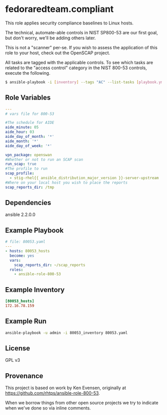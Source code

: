 fedoraredteam.compliant
=======================

This role applies security compliance baselines to Linux hosts.

The technical, automate-able controls in NIST SP800-53 are our first goal, but don't worry, we'll be adding others later.

This is not a "scanner" per-se.  If you wish to assess the application of this role to your host, check out the OpenSCAP project.

All tasks are tagged with the applicable controls.  To see which tasks are related to the "access control" category in the NIST 800-53 controls, execute the following.

```bash
$ ansible-playbook -i [inventory] --tags "AC" --list-tasks [playbook.yml]
```

Role Variables
--------------

```yaml
---
# vars file for 800-53

#The schedule for AIDE
aide_minute: 05
aide_hour: 03
aide_day_of_month: '*'
aide_month: '*'
aide_day_of_week: '*'

vpn_package: openswan
#Whether or not to run an SCAP scan
run_scap: true
#The profile to run
scap_profile:
  - stig-rhel{{ ansible_distribution_major_version }}-server-upstream
#Where on your local host you wish to place the reports
scap_reports_dir: /tmp
```

Dependencies
------------

ansible 2.2.0.0

Example Playbook
----------------

```yaml
# file: 80053.yaml
---
- hosts: 80053_hosts
  become: yes
  vars:
    scap_reports_dir: ~/scap_reports
  roles:
    - ansible-role-800-53
```

Example Inventory
-----------------

```ini
[80053_hosts]
172.16.78.159
```

Example Run
-----------

```bash
ansible-playbook -u admin -i 80053_inventory 80053.yaml
```

License
-------

GPL v3


Provenance
------------------

This project is based on work by Ken Evensen, originally at https://github.com/rhtps/ansible-role-800-53.

When we borrow things from other open source projects we try to indicate when we've done so via inline comments. 

